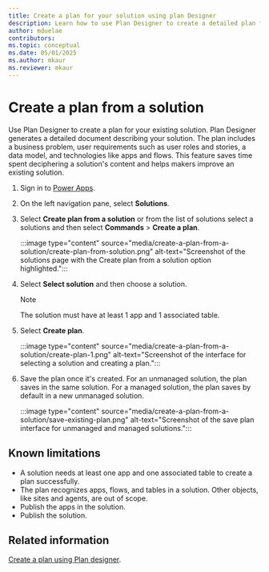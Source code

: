 ```yaml
---  
title: Create a plan for your solution using plan Designer  
description: Learn how to use Plan Designer to create a detailed plan for your existing solution, including business problems, user requirements, data models, and technology stacks.  
author: mduelae  
contributors:  
ms.topic: conceptual  
ms.date: 05/01/2025  
ms.author: mkaur  
ms.reviewer: mkaur  
---  
```


# Create a plan from a solution

Use Plan Designer to create a plan for your existing solution. Plan Designer generates a detailed document describing your solution. The plan includes a business problem, user requirements such as user roles and stories, a data model, and technologies like apps and flows. This feature saves time spent deciphering a solution's content and helps makers improve an existing solution.

1. Sign in to [Power Apps](https://make.powerapps.com).
1. On the left navigation pane, select **Solutions**.
1. Select **Create plan from a solution** or from the list of solutions select a solutions and then select **Commands** > **Create a plan**.

    :::image type="content" source="media/create-a-plan-from-a-solution/create-plan-from-solution.png" alt-text="Screenshot of the solutions page with the Create plan from a solution option highlighted.":::

1. Select **Select solution** and then choose a solution.
    
    > [!NOTE]  
    > The solution must have at least 1 app and 1 associated table.  

1. Select **Create plan**.

    :::image type="content" source="media/create-a-plan-from-a-solution/create-plan-1.png" alt-text="Screenshot of the interface for selecting a solution and creating a plan.":::

1. Save the plan once it's created. For an unmanaged solution, the plan saves in the same solution. For a managed solution, the plan saves by default in a new unmanaged solution.

    :::image type="content" source="media/create-a-plan-from-a-solution/save-existing-plan.png" alt-text="Screenshot of the save plan interface for unmanaged and managed solutions.":::

## Known limitations

- A solution needs at least one app and one associated table to create a plan successfully.
- The plan recognizes apps, flows, and tables in a solution. Other objects, like sites and agents, are out of scope.
- Publish the apps in the solution.
- Publish the solution.

## Related information

[Create a plan using Plan designer](create-plan.md).